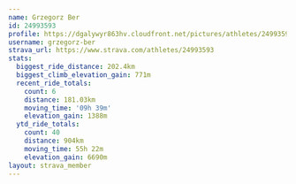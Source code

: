 ```yaml
---
name: Grzegorz Ber
id: 24993593
profile: https://dgalywyr863hv.cloudfront.net/pictures/athletes/24993593/7453165/11/large.jpg
username: grzegorz-ber
strava_url: https://www.strava.com/athletes/24993593
stats:
  biggest_ride_distance: 202.4km
  biggest_climb_elevation_gain: 771m
  recent_ride_totals:
    count: 6
    distance: 181.03km
    moving_time: '09h 39m'
    elevation_gain: 1388m
  ytd_ride_totals:
    count: 40
    distance: 904km
    moving_time: 55h 22m
    elevation_gain: 6690m
layout: strava_member
--- 
```

